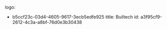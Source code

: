 logo:
  - b5ccf23c-03d4-4605-9617-3ecb5edfe925
title: Builtech
id: a3f95cf9-2612-4c3a-a8bf-76d0e3b30438
